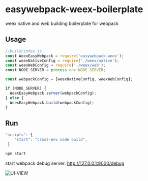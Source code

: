 # easywebpack-weex-boilerplate

weex native and web building boilerplate for webpack

## Usage

```js
//build/index.js
const WeexEasyWebpack = require('easywebpack-weex');
const weexNativeConfig = require('./weex/native');
const weexWebConfig = require('./weex/web');
const NODE_SERVER = process.env.NODE_SERVER;

const webpackConfig = [weexNativeConfig, weexWebConfig];

if (NODE_SERVER) {
  WeexEasyWebpack.server(webpackConfig);
} else {
  WeexEasyWebpack.build(webpackConfig);
}
```


## Run

```js
"scripts": {
    "start": "cross-env node build",
 }   
```

```bash
npm start
```

start webpack debug server: http://127.0.0.1:9000/debug

![UI-VIEW](https://github.com/hubcarl/easywebpack-weex-boilerplate/blob/master/doc/webpack-tool-ui-view.png)

